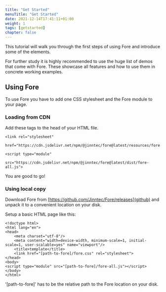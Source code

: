 ```yaml
---
title: "Get Started"
menuTitle: "Get Started"
date: 2021-12-14T17:41:11+01:00
weight: 1
tags: [getstarted]
chapter: false
---
```




This tutorial will walk you through the first steps of using Fore and introduce some
of the elements.

For further study it is highly recommended to use the huge list of demos that come with Fore.
These showcase all features and how to use them in concrete working examples.

## Using Fore

To use Fore you have to add one CSS stylesheet and the Fore module to your page.
### Loading from CDN

Add these tags to the head of your HTML file.
```
<link rel="stylesheet" 
      href="https://cdn.jsdelivr.net/npm/@jinntec/fore@latest/resources/fore.css">

<script type="module" 
        src="https://cdn.jsdelivr.net/npm/@jinntec/fore@latest/dist/fore-all.js">
```

You are good to go!

### Using local copy

Download Fore from [https://github.com/Jinntec/Fore/releases](github) and unpack it to a convenient location on your disk.

Setup a basic HTML page like this:
```
<!doctype html>
<html lang="en">
<head>
    <meta charset="utf-8"/>
    <meta content="width=device-width, minimum-scale=1, initial-scale=1, user-scalable=yes" name="viewport"/>
    <title>template</title>
    <link href="[path-to-fore]/fore.css" rel="stylesheet">
</head>
<body>
<script type="module" src="[path-to-fore]/fore-all.js"></script>
</body>
</html>
```

'[path-to-fore]' has to be the relative path to the Fore location on your disk.


